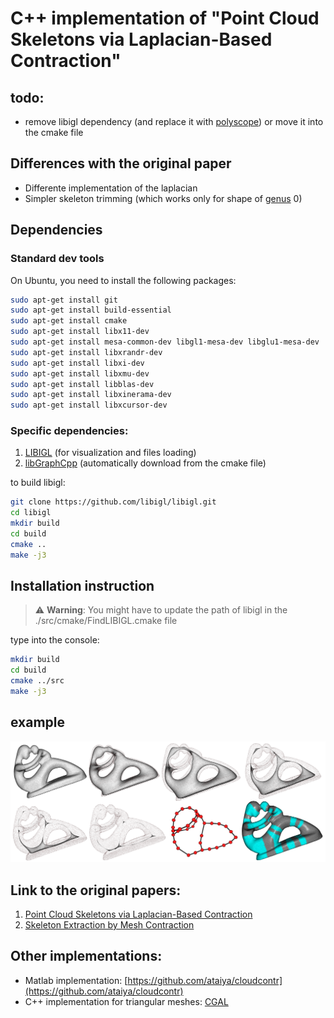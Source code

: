 # C++ implementation of "Point Cloud Skeletons via Laplacian-Based Contraction"

## todo:
* remove libigl dependency (and replace it with [polyscope](https://github.com/nmwsharp/polyscope)) or move it into the cmake file

## Differences with the original paper
* Differente implementation of the laplacian
* Simpler skeleton trimming (which works only for shape of [genus](https://en.wikipedia.org/wiki/Genus_(mathematics)) 0)

## Dependencies

### Standard dev tools
On Ubuntu, you need to install the following packages:
```bash
sudo apt-get install git
sudo apt-get install build-essential
sudo apt-get install cmake
sudo apt-get install libx11-dev
sudo apt-get install mesa-common-dev libgl1-mesa-dev libglu1-mesa-dev
sudo apt-get install libxrandr-dev
sudo apt-get install libxi-dev
sudo apt-get install libxmu-dev
sudo apt-get install libblas-dev
sudo apt-get install libxinerama-dev
sudo apt-get install libxcursor-dev
```

### Specific dependencies:
1. [LIBIGL](https://github.com/libigl/libigl/) (for visualization and files loading)
2. [libGraphCpp](https://github.com/rFalque/libGraphCpp) (automatically download from the cmake file)

to build libigl:
```bash
git clone https://github.com/libigl/libigl.git
cd libigl
mkdir build
cd build
cmake ..
make -j3
```

## Installation instruction

> ⚠️ **Warning**: You might have to update the path of libigl in the ./src/cmake/FindLIBIGL.cmake file

type into the console:
```bash
mkdir build
cd build
cmake ../src
make -j3
```

## example

![skeletonization](https://github.com/rFalque/pointCloudSkeletonization/raw/master/images/skeletonization.png "example of point cloud skeletonization through Laplacian contraction")

## Link to the original papers:
1. [Point Cloud Skeletons via Laplacian-Based Contraction](https://gfx.uvic.ca/pubs/2010/cao_smi10/paper.pdf)
2. [Skeleton Extraction by Mesh Contraction](http://visgraph.cse.ust.hk/projects/skeleton/skeleton_sig08.pdf)

## Other implementations:
* Matlab implementation: [https://github.com/ataiya/cloudcontr](https://github.com/ataiya/cloudcontr)
* C++ implementation for triangular meshes: [CGAL](https://doc.cgal.org/latest/Surface_mesh_skeletonization/index.html#Chapter_3D_Surface_mesh_skeletonization)
